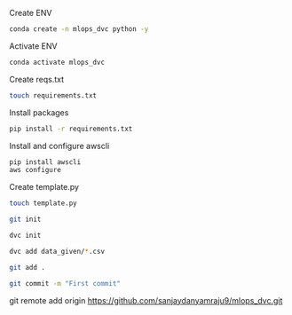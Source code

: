 Create ENV
```bash
conda create -n mlops_dvc python -y
```
Activate ENV
```bash
conda activate mlops_dvc
```
Create reqs.txt
```bash
touch requirements.txt
```
Install packages
```bash
pip install -r requirements.txt
```
Install and configure awscli
```bash
pip install awscli
aws configure
```
Create template.py
```bash
touch template.py
```
```bash
git init
```
```bash
dvc init
```
```bash
dvc add data_given/*.csv 
```
```bash
git add .
```
```bash
git commit -m "First commit"
```

git remote add origin https://github.com/sanjaydanyamraju9/mlops_dvc.git
